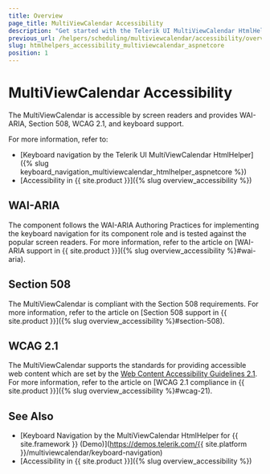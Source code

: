 ```yaml
---
title: Overview
page_title: MultiViewCalendar Accessibility
description: "Get started with the Telerik UI MultiViewCalendar HtmlHelper for {{ site.framework }} and learn about its accessibility support for WAI-ARIA, Section 508, and WCAG 2.1."
previous_url: /helpers/scheduling/multiviewcalendar/accessibility/overview
slug: htmlhelpers_accessibility_multiviewcalendar_aspnetcore
position: 1
---
```


# MultiViewCalendar Accessibility

The MultiViewCalendar is accessible by screen readers and provides WAI-ARIA, Section 508, WCAG 2.1, and keyboard support.

For more information, refer to:
* [Keyboard navigation by the Telerik UI MultiViewCalendar HtmlHelper]({% slug keyboard_navigation_multiviewcalendar_htmlhelper_aspnetcore %})
* [Accessibility in {{ site.product }}]({% slug overview_accessibility %})

## WAI-ARIA

The component follows the WAI-ARIA Authoring Practices for implementing the keyboard navigation for its component role and is tested against the popular screen readers. For more information, refer to the article on [WAI-ARIA support in {{ site.product }}]({% slug overview_accessibility %}#wai-aria).

## Section 508

The MultiViewCalendar is compliant with the Section 508 requirements. For more information, refer to the article on [Section 508 support in {{ site.product }}]({% slug overview_accessibility %}#section-508).

## WCAG 2.1

The MultiViewCalendar supports the standards for providing accessible web content which are set by the [Web Content Accessibility Guidelines 2.1](https://www.w3.org/TR/WCAG/). For more information, refer to the article on [WCAG 2.1 compliance in {{ site.product }}]({% slug overview_accessibility %}#wcag-21).

## See Also

* [Keyboard Navigation by the MultiViewCalendar HtmlHelper for {{ site.framework }} (Demo)](https://demos.telerik.com/{{ site.platform }}/multiviewcalendar/keyboard-navigation)
* [Accessibility in {{ site.product }}]({% slug overview_accessibility %})
